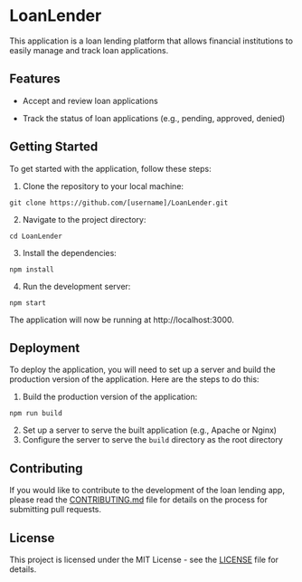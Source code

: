 # LoanLender

This application is a loan lending platform that allows financial institutions to easily manage and track loan applications. 

<!---  It is built using NodeJS and ExpressJS, and integrates with credit rating, AML, and KYC services to ensure compliance with regulatory requirements and to assess the creditworthiness of borrowers. -->

## Features

- Accept and review loan applications
<!--- - Perform credit rating, AML, and KYC checks on borrowers -->
- Track the status of loan applications (e.g., pending, approved, denied)
<!--- - Communicate with borrowers and other stakeholders (e.g., through email or messaging) -->
<!--- - Generate reports on loan performance and other metrics -->

## Getting Started

To get started with the application, follow these steps:

1. Clone the repository to your local machine:

`git clone https://github.com/[username]/LoanLender.git`


2. Navigate to the project directory:

`cd LoanLender`


3. Install the dependencies:

`npm install`


<!---  4. Set up environment variables for the credit rating, AML, and KYC services (consult the documentation of the respective services for more information):

 `export CREDIT_RATING_API_KEY=[API key]`

 `export AML_API_KEY=[API key]`

 `export KYC_API_KEY=[API key]` -->


4. Run the development server:

`npm start`


The application will now be running at http://localhost:3000.

## Deployment

To deploy the application, you will need to set up a server and build the production version of the application. Here are the steps to do this:

1. Build the production version of the application:

`npm run build`

2. Set up a server to serve the built application (e.g., Apache or Nginx)
3. Configure the server to serve the `build` directory as the root directory
<!--- 4. Set up environment variables for the credit rating, AML, and KYC services (as described in step 4 of the "Getting Started" section) -->

## Contributing

If you would like to contribute to the development of the loan lending app, please read the [CONTRIBUTING.md](CONTRIBUTING.md) file for details on the process for submitting pull requests.

## License

This project is licensed under the MIT License - see the [LICENSE](LICENSE) file for details.
